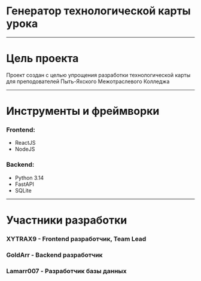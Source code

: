 # Генератор технологической карты урока

---
# Цель проекта
Проект создан с целью упрощения разработки технологической карты для преподователей Пыть-Яхского Межотраслевого Колледжа

---
# Инструменты и фреймворки

### Frontend:
- ReactJS
- NodeJS

### Backend:
- Python 3.14
- FastAPI
- SQLite

--- 
# Участники разработки

###  XYTRAX9 - Frontend разработчик, Team Lead
### GoldArr - Backend разработчик
### Lamarr007 - Разработчик базы данных


